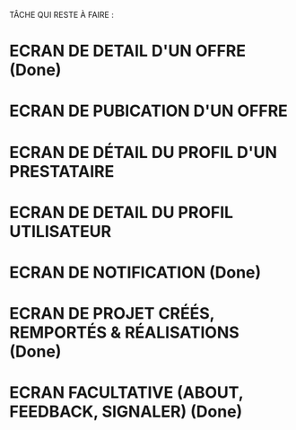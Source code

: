 TÂCHE QUI RESTE À FAIRE :
 # ECRAN DE DETAIL D'UN OFFRE (Done)
 # ECRAN DE PUBICATION D'UN OFFRE
 # ECRAN DE DÉTAIL DU PROFIL D'UN PRESTATAIRE
 # ECRAN DE DETAIL DU PROFIL UTILISATEUR
 # ECRAN DE NOTIFICATION (Done)
 # ECRAN DE PROJET CRÉÉS, REMPORTÉS & RÉALISATIONS (Done)
 # ECRAN FACULTATIVE (ABOUT, FEEDBACK, SIGNALER) (Done)